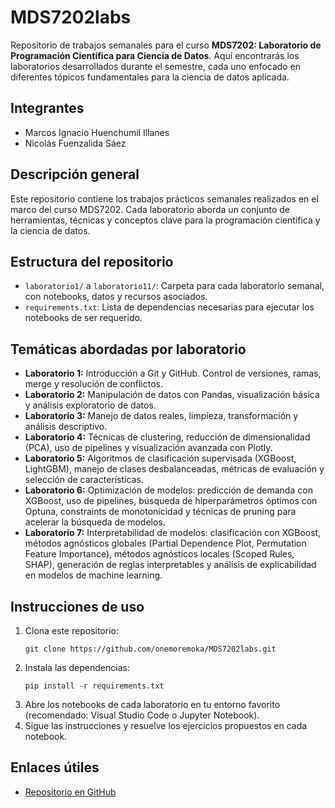 # MDS7202labs

Repositorio de trabajos semanales para el curso **MDS7202: Laboratorio de Programación Científica para Ciencia de Datos**. Aquí encontrarás los laboratorios desarrollados durante el semestre, cada uno enfocado en diferentes tópicos fundamentales para la ciencia de datos aplicada.

## Integrantes
- Marcos Ignacio Huenchumil Illanes
- Nicolás Fuenzalida Sáez

## Descripción general

Este repositorio contiene los trabajos prácticos semanales realizados en el marco del curso MDS7202. Cada laboratorio aborda un conjunto de herramientas, técnicas y conceptos clave para la programación científica y la ciencia de datos.

## Estructura del repositorio

- `laboratorio1/` a `laboratorio11/`: Carpeta para cada laboratorio semanal, con notebooks, datos y recursos asociados.
- `requirements.txt`: Lista de dependencias necesarias para ejecutar los notebooks de ser requerido.

## Temáticas abordadas por laboratorio

- **Laboratorio 1:** Introducción a Git y GitHub. Control de versiones, ramas, merge y resolución de conflictos.
- **Laboratorio 2:** Manipulación de datos con Pandas, visualización básica y análisis exploratorio de datos.
- **Laboratorio 3:** Manejo de datos reales, limpieza, transformación y análisis descriptivo.
- **Laboratorio 4:** Técnicas de clustering, reducción de dimensionalidad (PCA), uso de pipelines y visualización avanzada con Plotly.
- **Laboratorio 5:** Algoritmos de clasificación supervisada (XGBoost, LightGBM), manejo de clases desbalanceadas, métricas de evaluación y selección de características.
- **Laboratorio 6:** Optimización de modelos: predicción de demanda con XGBoost, uso de pipelines, búsqueda de hiperparámetros óptimos con Optuna, constraints de monotonicidad y técnicas de pruning para acelerar la búsqueda de modelos.
- **Laboratorio 7:** Interpretabilidad de modelos: clasificación con XGBoost, métodos agnósticos globales (Partial Dependence Plot, Permutation Feature Importance), métodos agnósticos locales (Scoped Rules, SHAP), generación de reglas interpretables y análisis de explicabilidad en modelos de machine learning.

## Instrucciones de uso

1. Clona este repositorio:
   ```
   git clone https://github.com/onemoremoka/MDS7202labs.git
   ```
2. Instala las dependencias:
   ```
   pip install -r requirements.txt
   ```
3. Abre los notebooks de cada laboratorio en tu entorno favorito (recomendado: Visual Studio Code o Jupyter Notebook).
4. Sigue las instrucciones y resuelve los ejercicios propuestos en cada notebook.

## Enlaces útiles

- [Repositorio en GitHub](https://github.com/onemoremoka/MDS7202labs)